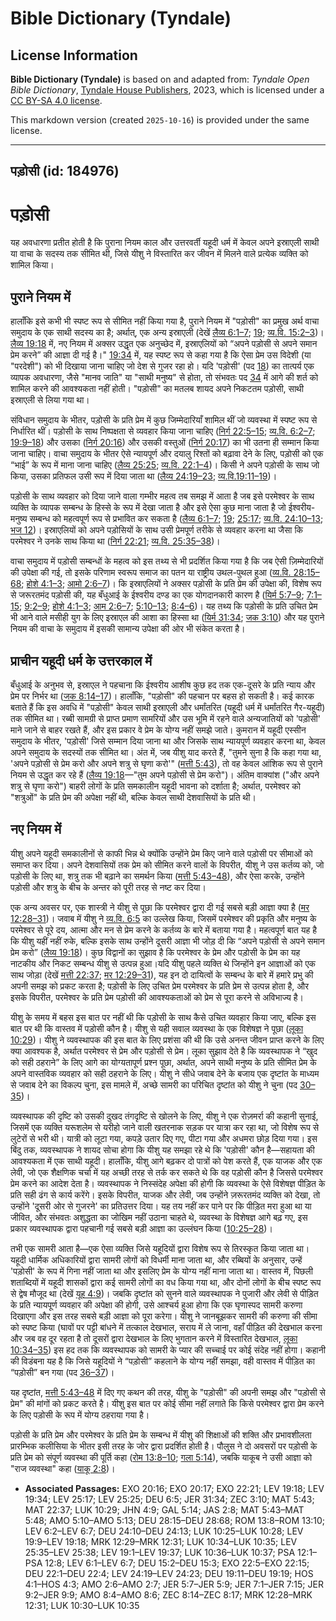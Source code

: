 # Bible Dictionary (Tyndale)

## License Information

**Bible Dictionary (Tyndale)** is based on and adapted from: _Tyndale Open Bible Dictionary_, [Tyndale House Publishers](https://tyndaleopenresources.com/), 2023, which is licensed under a [CC BY-SA 4.0 license](https://creativecommons.org/licenses/by-sa/4.0/legalcode.en).

This markdown version (created `2025-10-16`) is provided under the same license.



--------------------------------

## पड़ोसी (id: 184976)

पड़ोसी
======

यह अवधारणा प्रतीत होती है कि पुराना नियम काल और उत्तरवर्ती यहूदी धर्म में केवल अपने इस्राएली साथी या वाचा के सदस्य तक सीमित थी, जिसे यीशु ने विस्तारित कर जीवन में मिलने वाले प्रत्येक व्यक्ति को शामिल किया।

पुराने नियम में
---------------

हालाँकि इसे कभी भी स्पष्ट रूप से सीमित नहीं किया गया है, पुराने नियम में "पड़ोसी" का प्रमुख अर्थ वाचा समुदाय के एक साथी सदस्य का है; अर्थात्, एक अन्य इस्राएली (देखें [लैव्य 6:1–7](https://ref.ly/Lev6:1-Lev6:7); [19](https://ref.ly/Lev19:1-Lev19:37); [व्य.वि. 15:2–3](https://ref.ly/Deut15:2-Deut15:3))। [लैव्य 19:18](https://ref.ly/Lev19:18) में, नए नियम में अक्सर उद्धृत एक अनुच्छेद में, इस्राएलियों को “अपने पड़ोसी से अपने समान प्रेम करने” की आज्ञा दी गई है।" [19:34](https://ref.ly/Lev19:34) में, यह स्पष्ट रूप से कहा गया है कि ऐसा प्रेम उस विदेशी (या "परदेशी") को भी दिखाया जाना चाहिए जो देश से गुजर रहा हो। यदि 'पड़ोसी' (पद [18](https://ref.ly/Lev19:18)) का तात्पर्य एक व्यापक अवधारणा, जैसे "मानव जाति" या "साथी मनुष्य" से होता, तो संभवतः पद [34](https://ref.ly/Lev19:34) में आगे की शर्त को शामिल करने की आवश्यकता नहीं होती। "पड़ोसी" का मतलब शायद अपने निकटतम पड़ोसी, साथी इस्राएली से लिया गया था।

संविधान समुदाय के भीतर, पड़ोसी के प्रति प्रेम में कुछ जिम्मेदारियाँ शामिल थीं जो व्यवस्था में स्पष्ट रूप से निर्धारित थीं। पड़ोसी के साथ निष्पक्षता से व्यवहार किया जाना चाहिए ([निर्ग 22:5–15](https://ref.ly/Exod22:5-Exod22:15); [व्य.वि. 6:2–7](https://ref.ly/Lev6:2-Lev6:7); [19:9–18](https://ref.ly/Lev19:9-Lev19:18)) और उसका ([निर्ग 20:16](https://ref.ly/Exod20:16)) और उसकी वस्तुओं ([निर्ग 20:17](https://ref.ly/Exod20:17)) का भी उतना ही सम्मान किया जाना चाहिए। वाचा समुदाय के भीतर ऐसे न्यायपूर्ण और दयालु रिश्तों को बढ़ावा देने के लिए, पड़ोसी को एक “भाई” के रूप में माना जाना चाहिए ([लैव्य 25:25](https://ref.ly/Lev25:25); [व्य.वि. 22:1–4](https://ref.ly/Deut22:1-Deut22:4))। किसी ने अपने पड़ोसी के साथ जो किया, उसका प्रतिफल उसी रूप में दिया जाता था ([लैव्य 24:19–23](https://ref.ly/Lev24:19-Lev24:23); [व्य.वि.19:11–19](https://ref.ly/Deut19:11-Deut19:19))।

पड़ोसी के साथ व्यवहार को दिया जाने वाला गम्भीर महत्व तब समझ में आता है जब इसे परमेश्वर के साथ व्यक्ति के व्यापक सम्बन्ध के हिस्से के रूप में देखा जाता है और इसे ऐसा कुछ माना जाता है जो ईश्वरीय\-मनुष्य सम्बन्ध को महत्वपूर्ण रूप से प्रभावित कर सकता है ([लैव्य 6:1–7](https://ref.ly/Lev6:1-Lev6:7); [19](https://ref.ly/Lev19:1-Lev19:37); [25:17](https://ref.ly/Lev25:17); [व्य.वि. 24:10–13](https://ref.ly/Deut24:10-Deut24:13); [भज 12](https://ref.ly/Ps12:1-Ps12:8))। इस्राएलियों को अपने पड़ोसियों के साथ उसी प्रेमपूर्ण तरीके से व्यवहार करना था जैसा कि परमेश्वर ने उनके साथ किया था ([निर्ग 22:21](https://ref.ly/Exod22:21); [व्य.वि. 25:35–38](https://ref.ly/Lev25:35-Lev25:38))।

वाचा समुदाय में पड़ोसी सम्बन्धों के महत्व को इस तथ्य से भी प्रदर्शित किया गया है कि जब ऐसी ज़िम्मेदारियों की उपेक्षा की गई, तो इसके परिणाम स्वरूप समाज का पतन या राष्ट्रीय उथल\-पुथल हुआ ([व्य.वि. 28:15–68](https://ref.ly/Deut28:15-Deut28:68); [होशे 4:1–3](https://ref.ly/Hos4:1-Hos4:3); [आमो 2:6–7](https://ref.ly/Amos2:6-Amos2:7))। कि इस्राएलियों ने अक्सर पड़ोसी के प्रति प्रेम की उपेक्षा की, विशेष रूप से जरूरतमंद पड़ोसी की, यह बँधुआई के ईश्वरीय दण्ड का एक योगदानकारी कारण है ([यिर्म 5:7–9](https://ref.ly/Jer5:7-Jer5:9); [7:1–15](https://ref.ly/Jer7:1-Jer7:15); [9:2–9](https://ref.ly/Jer9:2-Jer9:9); [होशे 4:1–3](https://ref.ly/Hos4:1-Hos4:3); [आम 2:6–7](https://ref.ly/Amos2:6-Amos2:7); [5:10–13](https://ref.ly/Amos5:10-Amos5:13); [8:4–6](https://ref.ly/Amos8:4-Amos8:6))। यह तथ्य कि पड़ोसी के प्रति उचित प्रेम भी आने वाले मसीही युग के लिए इस्राएल की आशा का हिस्सा था ([यिर्म 31:34](https://ref.ly/Jer31:34); [जक 3:10](https://ref.ly/Zech3:10)) और यह पुराने नियम की वाचा के समुदाय में इसकी सामान्य उपेक्षा की ओर भी संकेत करता है।

प्राचीन यहूदी धर्म के उत्तरकाल में
----------------------------------

बँधुआई के अनुभव से, इस्राएल ने पहचाना कि ईश्वरीय आशीष कुछ हद तक एक\-दूसरे के प्रति न्याय और प्रेम पर निर्भर था ([जक 8:14–17](https://ref.ly/Zech8:14-Zech8:17))। हालाँकि, "पड़ोसी" की पहचान पर बहस हो सकती है। कई कारक बताते हैं कि इस अवधि में "पड़ोसी" केवल साथी इस्राएली और धर्मांतरित (यहूदी धर्म में धर्मांतरित गैर\-यहूदी) तक सीमित था। रब्बी सामग्री से प्राप्त प्रमाण सामरियों और उस भूमि में रहने वाले अन्यजातियों को 'पड़ोसी' माने जाने से बाहर रखते हैं, और इस प्रकार वे प्रेम के योग्य नहीं समझे जाते। कुमरान में यहूदी एस्सीन समुदाय के भीतर, 'पड़ोसी' जिसे सम्मान दिया जाना था और जिसके साथ न्यायपूर्ण व्यवहार करना था, केवल अपने समुदाय के सदस्यों तक सीमित था। अंत में, जब यीशु याद करते हैं, "तुमने सुना है कि कहा गया था, 'अपने पड़ोसी से प्रेम करो और अपने शत्रु से घृणा करो'" ([मत्ती 5:43](https://ref.ly/Matt5:43)), तो वह केवल आंशिक रूप से पुराने नियम से उद्धृत कर रहे हैं ([लैव्य 19:18](https://ref.ly/Lev19:18)—"तुम अपने पड़ोसी से प्रेम करो")। अंतिम वाक्यांश ("और अपने शत्रु से घृणा करो") बाहरी लोगों के प्रति समकालीन यहूदी भावना को दर्शाता है; अर्थात, परमेश्वर को "शत्रुओं" के प्रति प्रेम की अपेक्षा नहीं थी, बल्कि केवल साथी देशवासियों के प्रति थी।

नए नियम में
-----------

यीशु अपने यहूदी समकालीनों से काफी भिन्न थे क्योंकि उन्होंने प्रेम किए जाने वाले पड़ोसी पर सीमाओं को समाप्त कर दिया। अपने देशवासियों तक प्रेम को सीमित करने वालों के विपरीत, यीशु ने उस कर्तव्य को, जो पड़ोसी के लिए था, शत्रु तक भी बढ़ाने का समर्थन किया ([मत्ती 5:43–48](https://ref.ly/Matt5:43-Matt5:48)), और ऐसा करके, उन्होंने पड़ोसी और शत्रु के बीच के अन्तर को पूरी तरह से नष्ट कर दिया।

एक अन्य अवसर पर, एक शास्त्री ने यीशु से पूछा कि परमेश्वर द्वारा दी गई सबसे बड़ी आज्ञा क्या है ([मर 12:28–31](https://ref.ly/Mark12:28-Mark12:31))। जवाब में यीशु ने [व्य.वि. 6:5](https://ref.ly/Deut6:5) का उल्लेख किया, जिसमें परमेश्वर की प्रकृति और मनुष्य के परमेश्वर से पूरे दय, आत्मा और मन से प्रेम करने के कर्तव्य के बारे में बताया गया है। महत्वपूर्ण बात यह है कि यीशु यहीं नहीं रुके, बल्कि इसके साथ उन्होंने दूसरी आज्ञा भी जोड़ दी कि “अपने पड़ोसी से अपने समान प्रेम करो” ([लैव्य 19:18](https://ref.ly/Lev19:18))। कुछ विद्वानों का सुझाव है कि परमेश्वर के प्रेम और पड़ोसी के प्रेम का यह नाटकीय और निकट सम्बन्ध यीशु से उत्पन्न हुआ।यदि यीशु पहले व्यक्ति थे जिन्होंने इन आज्ञाओं को एक साथ जोड़ा (देखें [मत्ती 22:37](https://ref.ly/Matt22:37); [मर 12:29–31](https://ref.ly/Mark12:29-Mark12:31)), यह इन दो दायित्वों के सम्बन्ध के बारे में हमारे प्रभु की अपनी समझ को प्रकट करता है; पड़ोसी के लिए उचित प्रेम परमेश्वर के प्रति प्रेम से उत्पन्न होता है, और इसके विपरीत, परमेश्वर के प्रति प्रेम पड़ोसी की आवश्यकताओं को प्रेम से पूरा करने से अविभाज्य है।

यीशु के समय में बहस इस बात पर नहीं थी कि पड़ोसी के साथ कैसे उचित व्यवहार किया जाए, बल्कि इस बात पर थी कि वास्तव में पड़ोसी कौन है। यीशु से यही सवाल व्यवस्था के एक विशेषज्ञ ने पूछा ([लूका 10:29](https://ref.ly/Luke10:29))। यीशु ने व्यवस्थापक की इस बात के लिए प्रशंसा की थी कि उसे अनन्त जीवन प्राप्त करने के लिए क्या आवश्यक है, अर्थात परमेश्वर से प्रेम और पड़ोसी से प्रेम। लूका सुझाव देते है कि व्यवस्थापक ने “खुद को सही ठहराने” के लिए आगे का योग्यतापूर्ण प्रश्न पूछा, अर्थात, अपने साथी मनुष्य के प्रति सीमित प्रेम के अपने वास्तविक व्यवहार को सही ठहराने के लिए। यीशु ने सीधे जवाब देने के बजाय एक दृष्टांत के माध्यम से जवाब देने का विकल्प चुना, इस मामले में, अच्छे सामरी का परिचित दृष्टांत को यीशु ने चुना (पद [30–35](https://ref.ly/Luke10:30-Luke10:35))।

व्यवस्थापक की दृष्टि को उसकी दुखद तंगदृष्टि से खोलने के लिए, यीशु ने एक रोज़मर्रा की कहानी सुनाई, जिसमें एक व्यक्ति यरूशलेम से यरीहो जाने वाली खतरनाक सड़क पर यात्रा कर रहा था, जो विशेष रूप से लुटेरों से भरी थी। यात्री को लूटा गया, कपड़े उतार दिए गए, पीटा गया और अधमरा छोड़ दिया गया। इस बिंदु तक, व्यवस्थापक ने शायद सोचा होगा कि यीशु यह समझा रहे थे कि 'पड़ोसी' कौन है—सहायता की आवश्यकता में एक साथी यहूदी। हालाँकि, यीशु आगे बढ़कर दो पात्रों को पेश करते हैं, एक याजक और एक लेवी, जो एक शैक्षणिक चर्चा में यह अच्छी तरह से तर्क कर सकते थे कि वह पड़ोसी कौन है जिससे परमेश्वर प्रेम करने का आदेश देता है। व्यवस्थापक ने निस्संदेह अपेक्षा की होगी कि व्यवस्था के ऐसे विशेषज्ञ पीड़ित के प्रति सही ढंग से कार्य करेंगे। इसके विपरीत, याजक और लेवी, जब उन्होंने ज़रूरतमंद व्यक्ति को देखा, तो उन्होंने 'दूसरी ओर से गुजरने' का प्रतिउत्तर दिया। यह तय नहीं कर पाने पर कि पीड़ित मरा हुआ था या जीवित, और संभवतः अशुद्धता का जोखिम नहीं उठाना चाहते थे, व्यवस्था के विशेषज्ञ आगे बढ़ गए, इस प्रकार व्यवस्थापक द्वारा पहचानी गई सबसे बड़ी आज्ञा का उल्लंघन किया ([10:25–28](https://ref.ly/Luke10:25-Luke10:28))।

तभी एक सामरी आता है—एक ऐसा व्यक्ति जिसे यहूदियों द्वारा विशेष रूप से तिरस्कृत किया जाता था। यहूदी धार्मिक अधिकारियों द्वारा सामरी लोगों को विधर्मी माना जाता था, और रब्बियों के अनुसार, उन्हें 'पड़ोसी' के रूप में गिना नहीं जाता था और इसलिए प्रेम के योग्य नहीं माना जाता था। वास्तव में, पिछली शताब्दियों में यहूदी शासकों द्वारा कई सामरी लोगों का वध किया गया था, और दोनों लोगों के बीच स्पष्ट रूप से द्वेष मौजूद था (देखें [यूह 4:9](https://ref.ly/John4:9))। जबकि दृष्टांत को सुनने वाले व्यवस्थापक ने पुजारी और लेवी से पीड़ित के प्रति न्यायपूर्ण व्यवहार की अपेक्षा की होगी, उसे आश्चर्य हुआ होगा कि एक घृणास्पद सामरी करुणा दिखाएगा और इस तरह सबसे बड़ी आज्ञा को पूरा करेगा। यीशु ने जानबूझकर सामरी की करुणा की सीमा को स्पष्ट किया (घावों पर पट्टी बांधने में तत्काल देखभाल, सराय में ले जाना, वहाँ पीड़ित की देखभाल करना और जब वह दूर रहता है तो दूसरों द्वारा देखभाल के लिए भुगतान करने में विस्तारित देखभाल, [लूका 10:34–35](https://ref.ly/Luke10:34-Luke10:35)) इस हद तक कि व्यवस्थापक को सामरी के प्यार की सच्चाई पर कोई संदेह नहीं होगा। कहानी की विडंबना यह है कि जिसे यहूदियों ने “पड़ोसी” कहलाने के योग्य नहीं समझा, वही वास्तव में पीड़ित का “पड़ोसी” बन गया (पद [36–37](https://ref.ly/Luke10:36-Luke10:37))।

यह दृष्टांत, [मत्ती 5:43–48](https://ref.ly/Matt5:43-Matt5:48) में दिए गए कथन की तरह, यीशु के "पड़ोसी" की अपनी समझ और "पड़ोसी से प्रेम" की मांगों को प्रकट करते है। यीशु इस बात पर कोई सीमा नहीं लगाते कि किसे परमेश्वर द्वारा प्रेम करने के लिए पड़ोसी के रूप में योग्य ठहराया गया है।

पड़ोसी के प्रति प्रेम और परमेश्वर के प्रति प्रेम के सम्बन्ध में यीशु की शिक्षाओं की शक्ति और प्रभावशीलता प्रारम्भिक कलीसिया के भीतर इसी तरह के जोर द्वारा प्रदर्शित होती है। पौलुस ने दो अवसरों पर पड़ोसी के प्रति प्रेम को संपूर्ण व्यवस्था की पूर्ति कहा ([रोम 13:8–10](https://ref.ly/Rom13:8-Rom13:10); [गला 5:14](https://ref.ly/Gal5:14)), जबकि याकूब ने उसी आज्ञा को "राज व्यवस्था" कहा ([याकू 2:8](https://ref.ly/Jas2:8))।

* **Associated Passages:** EXO 20:16; EXO 20:17; EXO 22:21; LEV 19:18; LEV 19:34; LEV 25:17; LEV 25:25; DEU 6:5; JER 31:34; ZEC 3:10; MAT 5:43; MAT 22:37; LUK 10:29; JHN 4:9; GAL 5:14; JAS 2:8; MAT 5:43–MAT 5:48; AMO 5:10–AMO 5:13; DEU 28:15–DEU 28:68; ROM 13:8–ROM 13:10; LEV 6:2–LEV 6:7; DEU 24:10–DEU 24:13; LUK 10:25–LUK 10:28; LEV 19:9–LEV 19:18; MRK 12:29–MRK 12:31; LUK 10:34–LUK 10:35; LEV 25:35–LEV 25:38; LEV 19:1–LEV 19:37; LUK 10:36–LUK 10:37; PSA 12:1–PSA 12:8; LEV 6:1–LEV 6:7; DEU 15:2–DEU 15:3; EXO 22:5–EXO 22:15; DEU 22:1–DEU 22:4; LEV 24:19–LEV 24:23; DEU 19:11–DEU 19:19; HOS 4:1–HOS 4:3; AMO 2:6–AMO 2:7; JER 5:7–JER 5:9; JER 7:1–JER 7:15; JER 9:2–JER 9:9; AMO 8:4–AMO 8:6; ZEC 8:14–ZEC 8:17; MRK 12:28–MRK 12:31; LUK 10:30–LUK 10:35

